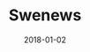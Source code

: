 ---
layout: site
title: "Swenews"
date: 2018-01-02
categories: [community]
version: 4.4.5
major: 4
minor: 4
patch: 5
slug: swenews
link: https://www.swenews.info/
permalink: /sites/:slug
---